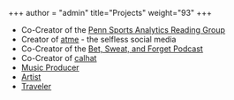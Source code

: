 +++
author = "admin"
title="Projects"
weight="93"
+++

* Co-Creator of the [<u>Penn Sports Analytics Reading Group</u>](/sports_analytics_2021s/)
* Creator of [<u>atme</u>](/atme/) - the selfless social media
* Co-Creator of the [<u>Bet, Sweat, and Forget Podcast</u>](/bsf/) 
* Co-Creator of [<u>calhat</u>](/calhat/)
* [<u>Music Producer</u>](/music/)</u>
* [<u>Artist</u>](/art/)
* [<u>Traveler</u>](/travel/)




<!---
# * Co-Creator of the [Bet, Sweat, and Forget Podcast] on NFL Betting
-->





<!---
# * [<u>Restaurants</u>](/food/)
# * Creator of [<u>Shoober</u>](/shoober/)
-->
